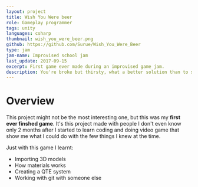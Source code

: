 ```yaml
---
layout: project
title: Wish You Were beer
role: Gameplay programmer
tags: unity
languages: csharp
thumbnail: wish_you_were_beer.png
github: https://github.com/Surue/Wish_You_Were_Beer
type: jam
jam-name: Improvised school jam 
last_update: 2017-09-15
excerpt: First game ever made during an improvised game jam.
description: You're broke but thirsty, what a better solution than to steel beer from those who went to the bathroom. <b>First game ever made</b>, it was my first experience working with a team, importing 3D models, applying materials, playing with lights and implementing the QTE system.
---
```


# Overview
This project might not be the most interesting one, but this was my **first ever finshed game**. It's this project made with people I don't even know only 2 months after I started to learn coding and doing video game that show me what I could do with the few things I knew at the time.  

Just with this game I learnt:
- Importing 3D models
- How materials works
- Creating a QTE system 
- Working with git with someone else